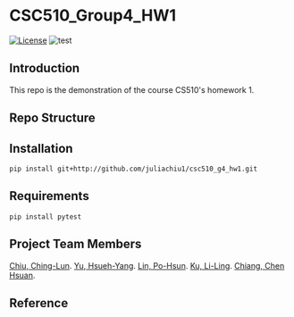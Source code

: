 # CSC510_Group4_HW1
<a href="https://github.com/juliachiu1/csc510_g4_hw1/blob/main/LICENSE"><img 
alt="License" src="https://img.shields.io/badge/license-MIT-green"></a>
![test](https://github.com/juliachiu1/csc510_g4_hw1/actions/workflows/test.yml/badge.svg)

## Introduction
This repo is the demonstration of the course CS510's homework 1.

## Repo Structure

## Installation
```
pip install git+http://github.com/juliachiu1/csc510_g4_hw1.git
```
## Requirements
```
pip install pytest
```

## Project Team Members
[Chiu, Ching-Lun](https://github.com/juliachiu1).
[Yu, Hsueh-Yang](https://github.com/Hsueh-YANG).
[Lin, Po-Hsun](https://github.com/123standup).
[Ku, Li-Ling](https://github.com/Chloe-Ku).
[Chiang, Chen Hsuan](https://github.com/jackson910210).

## Reference
